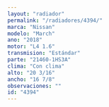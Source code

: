 ```yaml
---
layout: "radiador"
permalink: "/radiadores/4394/"
marca: "Nissan"
modelo: "March"
ano: "2018"
motor: "L4 1.6"
transmision: "Estándar"
parte: "21460-1HS3A"
clima: "Con clima"
alto: "20 3/16"
ancho: "16 7/8"
observaciones: ""
id: "4394"
---
```


